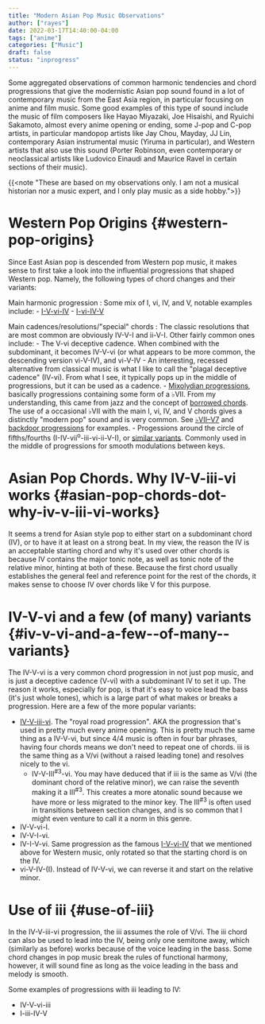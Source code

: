 ```yaml
---
title: "Modern Asian Pop Music Observations"
author: ["rayes"]
date: 2022-03-17T14:40:00-04:00
tags: ["anime"]
categories: ["Music"]
draft: false
status: "inprogress"
---
```


Some aggregated observations of common harmonic tendencies and chord progressions that give the modernistic Asian pop sound found in a lot of contemporary music from the East Asia region, in particular focusing on anime and film music. Some good examples of this type of sound include the music of film composers like Hayao Miyazaki, Joe Hisaishi, and Ryuichi Sakamoto, almost every anime opening or ending, some J-pop and C-pop artists, in particular mandopop artists like Jay Chou, Mayday, JJ Lin, contemporary Asian instrumental music (Yiruma in particular), and Western artists that also use this sound (Porter Robinson, even contemporary or neoclassical artists like Ludovico Einaudi and Maurice Ravel in certain sections of their music).

{{<note "These are based on my observations only. I am not a musical historian nor a music expert, and I only play music as a side hobby.">}}


# Western Pop Origins {#western-pop-origins}

Since East Asian pop is descended from Western pop music, it makes sense to first take a look into the influential progressions that shaped Western pop. Namely, the following types of chord changes and their variants:

Main harmonic progression
: Some mix of I, vi, IV, and V, notable examples include:
    -   [I-V-vi-IV](https://en.wikipedia.org/wiki/I%E2%80%93V%E2%80%93vi%E2%80%93IV_progression)
    -   [I-vi-IV-V](https://en.wikipedia.org/wiki/%2750s_progression)

Main cadences/resolutions/"special" chords
: The classic resolutions that are most common are obviously IV-V-I and ii-V-I. Other fairly common ones include:
    -   The V-vi deceptive cadence. When combined with the subdominant, it becomes IV-V-vi (or what appears to be more common, the descending version vi-V-IV), and vi-V-IV
        -   An interesting, recessed alternative from classical music is what I like to call the "plagal deceptive cadence" (IV-vi). From what I see, it typically pops up in the middle of progressions, but it can be used as a cadence.
    -   [Mixolydian progressions](https://en.wikipedia.org/wiki/Mixolydian_mode), basically progressions containing some form of a ♭VII. From my understanding, this came from jazz and the concept of [borrowed chords](https://en.wikipedia.org/wiki/Borrowed_chord). The use of a occasional ♭VII with the main I, vi, IV, and V chords gives a distinctly "modern pop" sound and is very common. See [♭VII–V7](https://en.wikipedia.org/wiki/%E2%99%ADVII%E2%80%93V7_cadence) and [backdoor progressions](https://en.wikipedia.org/wiki/Backdoor_progression) for examples.
    -   Progessions around the circle of fifths/fourths (I-IV-vii<sup>o</sup>-iii-vi-ii-V-I), or [similar variants](https://en.wikipedia.org/wiki/Pachelbel%27s_Canon). Commonly used in the middle of progressions for smooth modulations between keys.


# Asian Pop Chords. Why IV-V-iii-vi works {#asian-pop-chords-dot-why-iv-v-iii-vi-works}

It seems a trend for Asian style pop to either start on a subdominant chord (IV), or to have it at least on a strong beat. In my view, the reason the IV is an acceptable starting chord and why it's used over other chords is because IV contains the major tonic note, as well as tonic note of the relative minor, hinting at both of these. Because the first chord usually establishes the general feel and reference point for the rest of the chords, it makes sense to choose IV over chords like V for this purpose.


# IV-V-vi and a few (of many) variants {#iv-v-vi-and-a-few--of-many--variants}

The IV-V-vi is a very common chord progression in not just pop music, and is just a deceptive cadence (V-vi) with a subdominant IV to set it up. The reason it works, especially for pop, is that it's easy to voice lead the bass (it's just whole tones), which is a large part of what makes or breaks a progression. Here are a few of the more popular variants:

-   [IV-V-iii-vi](https://en.wikipedia.org/wiki/IV%E2%96%B37%E2%80%93V7%E2%80%93iii7%E2%80%93vi_progression). The "royal road progression". AKA the progression that's used in pretty much every anime opening. This is pretty much the same thing as a IV-V-vi, but since 4/4 music is often in four bar phrases, having four chords means we don't need to repeat one of chords. iii is the same thing as a V/vi (without a raised leading tone) and resolves nicely to the vi.
    -   IV-V-III<sup>#3</sup>-vi. You may have deduced that if iii is the same as V/vi (the dominant chord of the relative minor), we can raise the seventh making it a III<sup>#3</sup>. This creates a more atonalic sound because we have more or less migrated to the minor key. The III<sup>#3</sup> is often used in transitions between section changes, and is so common that I might even venture to call it a norm in this genre.
-   IV-V-vi-I.
-   IV-V-I-vi.
-   IV-I-V-vi. Same progression as the famous [I-V-vi-IV](https://en.wikipedia.org/wiki/I%E2%80%93V%E2%80%93vi%E2%80%93IV%5Fprogression) that we mentioned above for Western music, only rotated so that the starting chord is on the IV.
-   vi-V-IV-(I). Instead of IV-V-vi, we can reverse it and start on the relative minor.


# Use of iii {#use-of-iii}

In the IV-V-iii-vi progression, the iii assumes the role of V/vi. The iii chord can also be used to lead into the IV, being only one semitone away, which (similarly as before) works because of the voice leading in the bass. Some chord changes in pop music break the rules of functional harmony, however, it will sound fine as long as the voice leading in the bass and melody is smooth.

Some examples of progressions with iii leading to IV:

-   IV-V-vi-iii
-   I-iii-IV-V